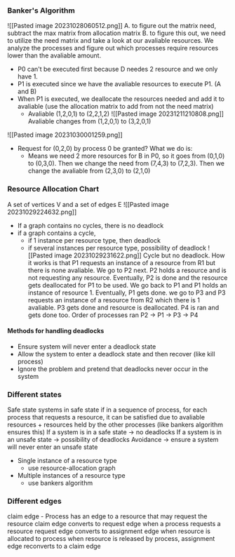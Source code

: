 
### Banker's Algorithm
![[Pasted image 20231028060512.png]]
A. to figure out the matrix need, subtract the max matrix from allocation matrix
B. to figure this out, we need to utilize the need matrix and take a look at our avaliable resources. We analyze the processes and figure out which processes require resources lower than the avaliable amount. 
- P0 can't be executed first because D needes 2 resource and we only have 1. 
- P1 is executed since we have the avaliable resources to execute P1. (A and B)
- When P1 is executed, we deallocate the resources needed and add it to avaliable (use the allocation matrix to add from not the need matrix)
	- Avaliable (1,2,0,1) to (2,2,1,2)
![[Pasted image 20231211210808.png]]
Avaliable changes from (1,2,0,1) to (3,2,0,1) 


![[Pasted image 20231030001259.png]]
- Request for (0,2,0) by process 0 be granted? What we do is:
	- Means we need 2 more resources for B in P0, so it goes from (0,1,0) to (0,3,0). Then we change the need from (7,4,3) to (7,2,3). Then we change the avaliable from (2,3,0) to (2,1,0)




### Resource Allocation Chart
A set of vertices V and a set of edges E
![[Pasted image 20231029224632.png]]
- If a graph contains no cycles, there is no deadlock
- if a graph contains a cycle, 
	- if 1 instance per resource type, then deadlock
	- if several instances per resource type, possibility of deadlock
![[Pasted image 20231029231622.png]]
Cycle but no deadlock. How it works is that P1 requests an instance of a resource from R1 but there is none avaliable. We go to P2 next. P2 holds a resource and is not requesting any resource. Eventually, P2 is done and the resource gets deallocated for P1 to be used. We go back to P1 and P1 holds an instance of resource 1. Eventually, P1 gets done. we go to P3 and P3 requests an instance of a resource from R2 which there is 1 avaliable. P3 gets done and resource is deallocated. P4 is ran and gets done too.
Order of processes ran P2 -> P1 -> P3 -> P4

#### Methods for handling deadlocks
- Ensure system will never enter a deadlock state 
- Allow the system to enter a deadlock state and then recover (like kill process)
- Ignore the problem and pretend that deadlocks never occur in the system

### Different states
Safe state
	systems in safe state if in a sequence of process, for each process that requests a resource, it can be satisfied due to avaliable resources + resources held by the other processes (like bankers algorithm ensures this)
If a system is in a safe state -> no deadlocks
If a system is in an unsafe state -> possibility of deadlocks
Avoidance -> ensure a system will never enter an unsafe state
- Single instance of a resource type
	- use resource-allocation graph
- Multiple instances of a resource type
	- use bankers algorithm

### Different edges
claim edge - Process has an edge to a resource  that may request the resource
claim edge converts to request edge when a process requests a resource 
request edge converts to assignment edge when resource is allocated to process
when resource is released by process, assignment edge reconverts to a claim edge 

